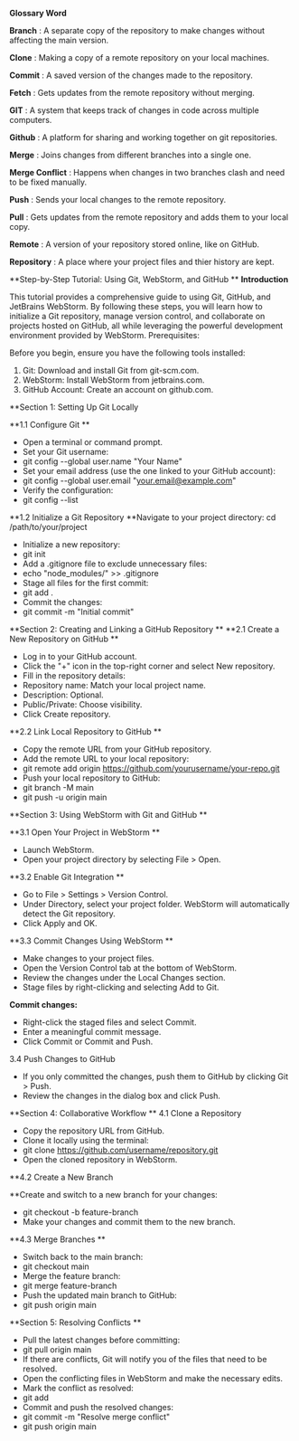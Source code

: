 **Glossary Word**

**Branch** : A separate copy of the repository to make changes without affecting the main version.

**Clone** : Making a copy of a remote repository on your local machines.

**Commit** : A saved version of the changes made to the repository. 

**Fetch** : Gets updates from the remote repository without merging.

**GIT** : A system that keeps track of changes in code across multiple computers.

**Github** : A platform for sharing and working together on git repositories.

**Merge** : Joins changes from different branches into a single one.

**Merge Conflict** : Happens when changes in two branches clash and need to be fixed manually. 

**Push** : Sends your local changes to the remote repository. 

**Pull** : Gets updates from the remote repository and adds them to your local copy.

**Remote** : A version of your repository stored online, like on GitHub.

**Repository** : A place where your project files and thier history are kept.

**Step-by-Step Tutorial: Using Git, WebStorm, and GitHub
**
**Introduction**

This tutorial provides a comprehensive guide to using Git, GitHub, and JetBrains WebStorm. By following these steps, you will learn how to initialize a Git repository, manage version control, and collaborate on projects hosted on GitHub, all while leveraging the powerful development environment provided by WebStorm.
Prerequisites:

Before you begin, ensure you have the following tools installed:
1. Git: Download and install Git from git-scm.com.
2. WebStorm: Install WebStorm from jetbrains.com.
3. GitHub Account: Create an account on github.com.
   
**Section 1: Setting Up Git Locally

**1.1 Configure Git
**
- Open a terminal or command prompt.
- Set your Git username:
- git config --global user.name "Your Name"
- Set your email address (use the one linked to your GitHub account):
- git config --global user.email "your.email@example.com"
- Verify the configuration:
- git config --list

**1.2 Initialize a Git Repository
**Navigate to your project directory:
cd /path/to/your/project
- Initialize a new repository:
- git init
- Add a .gitignore file to exclude unnecessary files:
- echo "node_modules/" >> .gitignore
- Stage all files for the first commit:
- git add .
- Commit the changes:
- git commit -m "Initial commit"

**Section 2: Creating and Linking a GitHub Repository
**
**2.1 Create a New Repository on GitHub
**
- Log in to your GitHub account.
- Click the "+" icon in the top-right corner and select New repository.
- Fill in the repository details:
- Repository name: Match your local project name.
- Description: Optional.
- Public/Private: Choose visibility.
- Click Create repository.

**2.2 Link Local Repository to GitHub
**
- Copy the remote URL from your GitHub repository.
- Add the remote URL to your local repository:
- git remote add origin https://github.com/yourusername/your-repo.git
- Push your local repository to GitHub:
- git branch -M main
- git push -u origin main

**Section 3: Using WebStorm with Git and GitHub
**

**3.1 Open Your Project in WebStorm
**
- Launch WebStorm.
- Open your project directory by selecting File > Open.

**3.2 Enable Git Integration
**
- Go to File > Settings > Version Control.
- Under Directory, select your project folder. WebStorm will automatically detect the Git repository.
- Click Apply and OK.

**3.3 Commit Changes Using WebStorm
**

- Make changes to your project files.
- Open the Version Control tab at the bottom of WebStorm.
- Review the changes under the Local Changes section.
- Stage files by right-clicking and selecting Add to Git.

**Commit changes:**

- Right-click the staged files and select Commit.
- Enter a meaningful commit message.
- Click Commit or Commit and Push.

3.4 Push Changes to GitHub

- If you only committed the changes, push them to GitHub by clicking Git > Push.
- Review the changes in the dialog box and click Push.

**Section 4: Collaborative Workflow
**
4.1 Clone a Repository

- Copy the repository URL from GitHub.
- Clone it locally using the terminal:
- git clone https://github.com/username/repository.git
- Open the cloned repository in WebStorm.

**4.2 Create a New Branch

**Create and switch to a new branch for your changes:
- git checkout -b feature-branch
- Make your changes and commit them to the new branch.

**4.3 Merge Branches
**

- Switch back to the main branch:
- git checkout main
- Merge the feature branch:
- git merge feature-branch
- Push the updated main branch to GitHub:
- git push origin main

**Section 5: Resolving Conflicts
**
- Pull the latest changes before committing:
- git pull origin main
- If there are conflicts, Git will notify you of the files that need to be resolved.
- Open the conflicting files in WebStorm and make the necessary edits.
- Mark the conflict as resolved:
- git add <file-name>
- Commit and push the resolved changes:
- git commit -m "Resolve merge conflict"
- git push origin main

